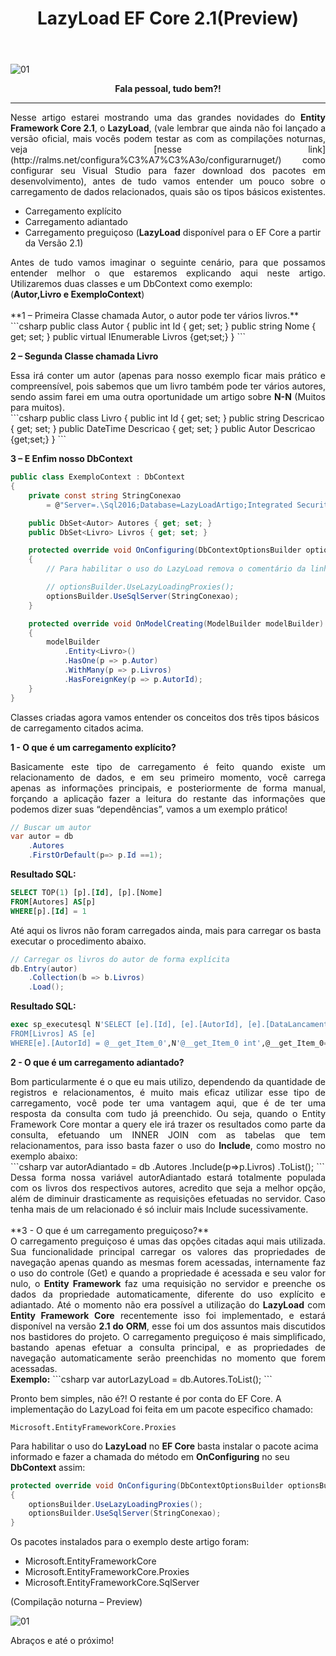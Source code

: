 ﻿---
title: "LazyLoad EF Core 2.1(Preview)"
comments: true
excerpt_separator: "Ler mais"
categories:
  - EFCore
tags:
  - EFCore
---

![01]({{site.url}}{{site.baseurl}}/assets/images/efcoretopo.jpg)

<center><strong>Fala pessoal, tudo bem?!</strong></center>
<hr>

<div style="text-align: justify;">
Nesse artigo estarei mostrando uma das grandes novidades do <strong>Entity Framework Core 2.1</strong>, o <strong>LazyLoad</strong>, (vale lembrar que ainda não foi lançado a versão oficial, mais vocês podem testar as com as compilações noturnas, veja [nesse link](http://ralms.net/configura%C3%A7%C3%A3o/configurarnuget/) como configurar seu Visual Studio para fazer download dos pacotes em desenvolvimento), antes de tudo vamos entender um pouco sobre o carregamento de dados relacionados, quais são os tipos básicos existentes.
</div>

-	Carregamento explícito
-	Carregamento adiantado
-	Carregamento preguiçoso (<strong>LazyLoad</strong> disponível para o EF Core a partir da Versão 2.1)

<div style="text-align: justify;">
Antes de tudo vamos imaginar o seguinte cenário, para que possamos entender melhor o que estaremos explicando aqui neste artigo.
Utilizaremos duas classes e um DbContext como exemplo:<br> (<strong>Autor,Livro e ExemploContext</strong>)
</div>
<br>
**1 – Primeira Classe chamada Autor, o autor pode ter vários livros.**
```csharp
public class Autor
{
    public int Id { get; set; }
    public string Nome { get; set; }
    public virtual IEnumerable<Livro> Livros {get;set;}
}
```

**2 –  Segunda Classe chamada Livro**
<div style="text-align: justify;">
Essa irá conter um autor (apenas para nosso exemplo ficar mais prático e compreensível, pois sabemos que um livro também pode ter vários autores, sendo assim farei em uma outra oportunidade um artigo sobre <strong>N-N</strong> (Muitos para muitos).
</div>
```csharp
public class Livro
{
    public int Id { get; set; }
    public string Descricao { get; set; }
    public DateTime Descricao { get; set; }
    public Autor Descricao {get;set;}
}
```

**3 – E Enfim nosso DbContext**

```csharp
public class ExemploContext : DbContext
{
    private const string StringConexao
        = @"Server=.\Sql2016;Database=LazyLoadArtigo;Integrated Security=True;ConnectRetryCount=0";

    public DbSet<Autor> Autores { get; set; }
    public DbSet<Livro> Livros { get; set; }

    protected override void OnConfiguring(DbContextOptionsBuilder optionsBuilder)
    {
        // Para habilitar o uso do LazyLoad remova o comentário da linha abaixo

        // optionsBuilder.UseLazyLoadingProxies();
        optionsBuilder.UseSqlServer(StringConexao);
    }

    protected override void OnModelCreating(ModelBuilder modelBuilder)
    {
        modelBuilder
            .Entity<Livro>()
            .HasOne(p => p.Autor)
            .WithMany(p => p.Livros)
            .HasForeignKey(p => p.AutorId);
    }
}
```

Classes criadas agora vamos entender os conceitos dos três tipos básicos de carregamento citados acima.

**1 - O que é um carregamento explícito?**
<div style="text-align: justify;">
Basicamente este tipo de carregamento é feito quando existe um relacionamento de dados, e em seu primeiro momento, você carrega apenas as informações principais, e posteriormente de forma manual, forçando a aplicação fazer a leitura do restante das informações que podemos dizer suas “dependências”, vamos a um exemplo prático!
</div>

```csharp
// Buscar um autor
var autor = db
    .Autores
    .FirstOrDefault(p=> p.Id ==1);
```

**Resultado SQL:**
```sql
SELECT TOP(1) [p].[Id], [p].[Nome]
FROM[Autores] AS[p]
WHERE[p].[Id] = 1
```

Até aqui os livros não foram carregados ainda, mais para carregar os basta executar o procedimento abaixo.

```csharp
// Carregar os livros do autor de forma explícita
db.Entry(autor)
    .Collection(b => b.Livros)
    .Load();
```

**Resultado SQL:**
```sql
exec sp_executesql N'SELECT [e].[Id], [e].[AutorId], [e].[DataLancamento], [e].[Descricao]
FROM[Livros] AS [e]
WHERE[e].[AutorId] = @__get_Item_0',N'@__get_Item_0 int',@__get_Item_0=1
```

**2 - O que é um carregamento adiantado?**
<div style="text-align: justify;">
Bom particularmente é o que eu mais utilizo, dependendo da quantidade de registros e relacionamentos, é muito mais eficaz utilizar esse tipo de carregamento, você pode ter uma vantagem aqui, que é de ter uma resposta da consulta com tudo já preenchido. Ou seja, quando o Entity Framework Core montar a query ele irá trazer os resultados como parte da consulta, efetuando um INNER JOIN com as tabelas que tem relacionamentos, para isso basta fazer o uso do <strong>Include</strong>, como mostro no exemplo abaixo:
</div>
```csharp
var autorAdiantado = db
    .Autores
    .Include(p=>p.Livros)
    .ToList();
```
<div style="text-align: justify;">
Dessa forma nossa variável autorAdiantado estará totalmente populada com os livros dos respectivos autores, acredito que seja a melhor opção, além de diminuir drasticamente as requisições efetuadas no servidor. Caso tenha mais de um relacionado é só incluir mais Include sucessivamente.
</div>
<br>
**3 - O que é um carregamento preguiçoso?**
<div style="text-align: justify;">
O carregamento preguiçoso é umas das opções citadas aqui mais utilizada. Sua funcionalidade principal carregar os valores das propriedades de navegação apenas quando as mesmas forem acessadas, internamente faz o uso do controle (Get) e quando a propriedade é acessada e seu valor for nulo, o <strong>Entity Framework</strong> faz uma requisição no servidor e preenche os dados da propriedade automaticamente, diferente do uso explícito e adiantado.
Até o momento não era possível a utilização do <strong>LazyLoad</strong> com <strong>Entity Framework Core</strong> recentemente isso foi implementado, e estará disponível na versão <strong>2.1 do ORM</strong>, esse foi um dos assuntos mais discutidos nos bastidores do projeto.
O carregamento preguiçoso é mais simplificado, bastando apenas efetuar a consulta principal, e as propriedades de navegação automaticamente serão preenchidas no momento que forem acessadas.
</div>
<strong>Exemplo:</strong>
```csharp
var autorLazyLoad = db.Autores.ToList();
```

Pronto bem simples, não é?! O restante é por conta do EF Core.
A implementação do LazyLoad foi feita em um pacote especifico chamado:

```
Microsoft.EntityFrameworkCore.Proxies
```

Para habilitar o uso do <strong>LazyLoad</strong> no <strong>EF Core</strong> basta instalar o pacote acima informado e fazer a chamada do método em <strong>OnConfiguring</strong> no seu <strong>DbContext</strong> assim:

```csharp
protected override void OnConfiguring(DbContextOptionsBuilder optionsBuilder)
{
    optionsBuilder.UseLazyLoadingProxies();
    optionsBuilder.UseSqlServer(StringConexao);
}
```

Os pacotes instalados para o exemplo deste artigo foram:
- Microsoft.EntityFrameworkCore
- Microsoft.EntityFrameworkCore.Proxies
- Microsoft.EntityFrameworkCore.SqlServer

(Compilação noturna – Preview)

![01]({{site.url}}{{site.baseurl}}/assets/images/lazyload.png)

Abraços e até o próximo!

